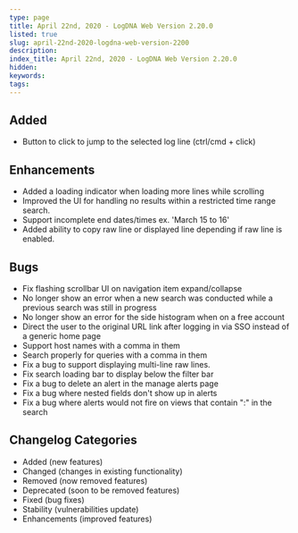 ```yaml
---
type: page
title: April 22nd, 2020 - LogDNA Web Version 2.20.0
listed: true
slug: april-22nd-2020-logdna-web-version-2200
description: 
index_title: April 22nd, 2020 - LogDNA Web Version 2.20.0
hidden: 
keywords: 
tags: 
---
```





## Added
* Button to click to jump to the selected log line (ctrl/cmd + click)

## Enhancements
* Added a loading indicator when loading more lines while scrolling
* Improved the UI for handling no results within a restricted time range search.
* Support incomplete end dates/times ex. 'March 15 to 16'
* Added ability to copy raw line or displayed line depending if raw line is enabled.


## Bugs
* Fix flashing scrollbar UI on navigation item expand/collapse
* No longer show an error when a new search was conducted while a previous search was still in progress
* No longer show an error for the side histogram when on a free account
* Direct the user to the original URL link after logging in via SSO instead of a generic home page
* Support host names with a comma in them
* Search properly for queries with a comma in them
* Fix a bug to support displaying multi-line raw lines.
* Fix search loading bar to display below the filter bar
* Fix a bug to delete an alert in the manage alerts page
* Fix a bug where nested fields don't show up in alerts
* Fix a bug where alerts would not fire on views that contain ":" in the search


## Changelog Categories
* Added (new features)
* Changed (changes in existing functionality)
* Removed (now removed features)
* Deprecated (soon to be removed features)
* Fixed (bug fixes)
* Stability (vulnerabilities update)
* Enhancements (improved features)

